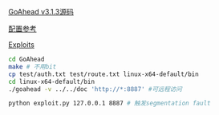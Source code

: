 [GoAhead v3.1.3源码](https://gitee.com/mirrors/GoAhead/tree/v3.1.3)

[配置参考](https://www.cnblogs.com/zgq0/p/7511898.html)

[Exploits](https://www.exploit-db.com/exploits/31915)

```sh
cd GoAhead
make # 不用bit
cp test/auth.txt test/route.txt linux-x64-default/bin
cd linux-x64-default/bin
./goahead -v ../../doc 'http://*:8887' #可远程访问

python exploit.py 127.0.0.1 8887 # 触发segmentation fault
```

